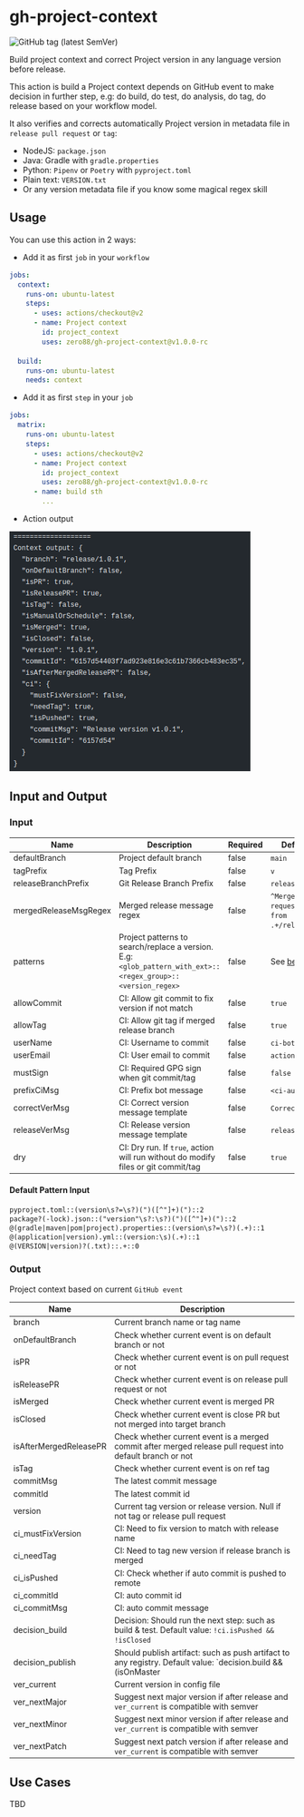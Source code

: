 # gh-project-context

![GitHub tag (latest SemVer)](https://img.shields.io/github/v/tag/zero88/gh-project-context?sort=semver&style=flat-square)

Build project context and correct Project version in any language version before release.

This action is build a Project context depends on GitHub event to make decision in further step, e.g: do build, do test,
do analysis, do tag, do release based on your workflow model.

It also verifies and corrects automatically Project version in metadata file in `release pull request` or `tag`:

- NodeJS: `package.json`
- Java: Gradle with `gradle.properties`
- Python: `Pipenv` or `Poetry` with `pyproject.toml`
- Plain text: `VERSION.txt`
- Or any version metadata file if you know some magical regex skill

## Usage

You can use this action in 2 ways:

- Add it as first `job` in your `workflow`

```yaml
jobs:
  context:
    runs-on: ubuntu-latest
    steps:
      - uses: actions/checkout@v2
      - name: Project context
        id: project_context
        uses: zero88/gh-project-context@v1.0.0-rc

  build:
    runs-on: ubuntu-latest
    needs: context
```

- Add it as first `step` in your `job`

```yaml
jobs:
  matrix:
    runs-on: ubuntu-latest
    steps:
      - uses: actions/checkout@v2
      - name: Project context
        id: project_context
        uses: zero88/gh-project-context@v1.0.0-rc
      - name: build sth
        ...
```

- Action output

![Demo](.github/demo_context.png "Demo")

## Input and Output

### Input

| Name                  | Description                                                                                                     | Required | Default value                                     |
| --------------------- | --------------------------------------------------------------------------------------------------------------- | -------- | ------------------------------------------------- |
| defaultBranch         | Project default branch                                                                                          | false    | `main`                                            |
| tagPrefix             | Tag Prefix                                                                                                      | false    | `v`                                               |
| releaseBranchPrefix   | Git Release Branch Prefix                                                                                       | false    | `release/`                                        |
| mergedReleaseMsgRegex | Merged release message regex                                                                                    | false    | `^Merge pull request #[0-9]+ from .+/release/.+$` |
| patterns              | Project patterns to search/replace a version.<br>E.g: `<glob_pattern_with_ext>::<regex_group>::<version_regex>` | false    | See [below](#default-pattern-input)               |
| allowCommit           | CI: Allow git commit to fix version if not match                                                                | false    | `true`                                            |
| allowTag              | CI: Allow git tag if merged release branch                                                                      | false    | `true`                                            |
| userName              | CI: Username to commit                                                                                          | false    | `ci-bot`                                          |
| userEmail             | CI: User email to commit                                                                                        | false    | `actions@github.com`                              |
| mustSign              | CI: Required GPG sign when git commit/tag                                                                       | false    | `false`                                           |
| prefixCiMsg           | CI: Prefix bot message                                                                                          | false    | `<ci-auto-commit>`                                |
| correctVerMsg         | CI: Correct version message template                                                                            | false    | `Correct version`                                 |
| releaseVerMsg         | CI: Release version message template                                                                            | false    | `release/`                                        |
| dry                   | CI: Dry run. If `true`, action will run without do modify files or git commit/tag                               | false    | `true`                                            |

#### Default Pattern Input

```
pyproject.toml::(version\s?=\s?)(")([^"]+)(")::2
package?(-lock).json::("version"\s?:\s?)(")([^"]+)(")::2
@(gradle|maven|pom|project).properties::(version\s?=\s?)(.+)::1
@(application|version).yml::(version:\s)(.+)::1
@(VERSION|version)?(.txt)::.+::0
```

### Output

Project context based on current `GitHub event`

| Name                   | Description                                                                                                                |
| ---------------------- | -------------------------------------------------------------------------------------------------------------------------- |
| branch                 | Current branch name or tag name                                                                                            |
| onDefaultBranch        | Check whether current event is on default branch or not                                                                    |
| isPR                   | Check whether current event is on pull request or not                                                                      |
| isReleasePR            | Check whether current event is on release pull request or not                                                              |
| isMerged               | Check whether current event is merged PR                                                                                   |
| isClosed               | Check whether current event is close PR but not merged into target branch                                                  |
| isAfterMergedReleasePR | Check whether current event is a merged commit after merged release pull request into default branch or not                |
| isTag                  | Check whether current event is on ref tag                                                                                  |
| commitMsg              | The latest commit message                                                                                                  |
| commitId               | The latest commit id                                                                                                       |
| version                | Current tag version or release version. Null if not tag or release pull request                                            |
| ci_mustFixVersion      | CI: Need to fix version to match with release name                                                                         |
| ci_needTag             | CI: Need to tag new version if release branch is merged                                                                    |
| ci_isPushed            | CI: Check whether if auto commit is pushed to remote                                                                       |
| ci_commitId            | CI: auto commit id                                                                                                         |
| ci_commitMsg           | CI: auto commit message                                                                                                    |
| decision_build         | Decision: Should run the next step: such as build & test. Default value: `!ci.isPushed && !isClosed`                       |
| decision_publish       | Should publish artifact: such as push artifact to any registry. Default value: `decision.build && \(isOnMaster || isTag\)` |
| ver_current            | Current version in config file                                                                                             |
| ver_nextMajor          | Suggest next major version if after release and `ver_current` is compatible with semver                                    |
| ver_nextMinor          | Suggest next minor version if after release and `ver_current` is compatible with semver                                    |
| ver_nextPatch          | Suggest next patch version if after release and `ver_current` is compatible with semver                                    |

## Use Cases

TBD
